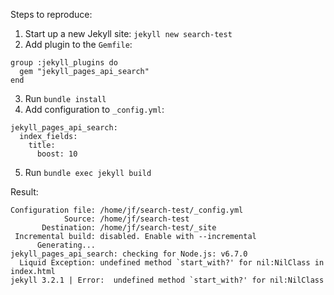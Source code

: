 Steps to reproduce:

1. Start up a new Jekyll site: `jekyll new search-test`
2. Add plugin to the `Gemfile`:
  ```
  group :jekyll_plugins do
    gem "jekyll_pages_api_search"
  end
  ```
3. Run `bundle install`
4. Add configuration to `_config.yml`:
  ```
  jekyll_pages_api_search:
    index_fields:
      title:
        boost: 10
  ```
5. Run `bundle exec jekyll build`

Result:

```
Configuration file: /home/jf/search-test/_config.yml
            Source: /home/jf/search-test
       Destination: /home/jf/search-test/_site
 Incremental build: disabled. Enable with --incremental
      Generating...
jekyll_pages_api_search: checking for Node.js: v6.7.0
  Liquid Exception: undefined method `start_with?' for nil:NilClass in index.html
jekyll 3.2.1 | Error:  undefined method `start_with?' for nil:NilClass
```
